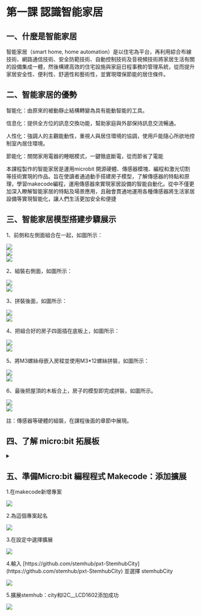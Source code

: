 # 第一課  認識智能家居 

## 一、什麼是智能家居 
<P>
智能家居（smart home, home automation）是以住宅為平台，再利用綜合布線技術、網路通信技術、安全防範技術、自動控制技術及音視頻技術將家居生活有關的設備集成一體，然後構建高效的住宅設施與家庭日程事務的管理系統，從而提升家居安全性、便利性、舒適性和藝術性，並實現環保節能的居住條件。 
<P>

## 二、智能家居的優勢 
<P>
智能化：由原來的被動靜止結構轉變為具有能動智能的工具。 
<P>
<P>
信息化：提供全方位的訊息交換功能，幫助家庭與外部保持訊息交流暢通。 
<P>
<P>
人性化：強調人的主觀能動性，重視人與居住環境的協調，使用戶能隨心所欲地控制室內居住環境。 
<P>
<P>
節能化：關閉家用電器的睡眠模式，一鍵徹底斷電，從而節省了電能
<P>
<P>
本課程製作的智能家居是運用microbit 開源硬體、傳感器模塊、編程和激光切割等技術實現的作品。旨在使讀者通過動手搭建房子模型，了解傳感器的特點和原理，學習makecode編程，運用傳感器來實現家居設備的智能自動化。從中不僅更加深入瞭解智能家居的特點及場景應用，且融會貫通地運用各種傳感器將生活家居設備等實現智能化，讓人們生活更加安全和便捷
<P>
  
## 三、智能家居模型搭建步驟展示
<P>
1、前側和左側面組合在一起，如圖所示：
<P>
<P>

![](pic/1/1_1(1).jpg)<BR>
![](pic/1/1_1(2).jpg)<BR>
![](pic/1/1_1(3).jpg)<BR>
<P>
<P>
2、組裝右側面，如圖所示：
<P>
  
![](pic/1/1_2(1).jpg)<BR>
![](pic/1/1_2(2).jpg)<BR>  
<P>
3、拼裝後面，如圖所示：
<P>
  
![](pic/1/1_3(1).jpg)<BR>
![](pic/1/1_3(2).jpg)<BR>
<P>
4、把組合好的房子四面插在底板上，如圖所示：
<P>
  
![](pic/1/1_4(1).jpg)<BR>
![](pic/1/1_4(2).jpg)<BR>
<P>
5、將M3螺絲母嵌入房樑並使用M3*12螺絲拼裝，如圖所示：
<P>
  
![](pic/1/1_5(1).jpg)<BR>
![](pic/1/1_5(2).jpg)<BR>
<P>
6、最後把屋頂的木板合上，房子的模型即完成拼裝，如圖所示。
<P>
  
![](pic/1/1_6(1).jpg)<BR>
![](pic/1/1_6(2).jpg)<BR>
<P>
註：傳感器等硬體的組裝，在課程後面的章節中展現。
<P>

## 四、了解 micro:bit 拓展板
<details><summary></summary>
  
![](pic/1/microbit.png)<BR><P></details>
  
## 五、準備Micro:bit 編程程式 Makecode：添加擴展
<P>
1.在makecode新增專案<BR>
<P>
<P>

![](pic/1/microbit_1.png)<BR>
<P>
<P>
2.為這個專案起名<BR>
<P>
<P>
  
![](pic/1/microbit_2.png)<BR>
<P>
<P>
3.在設定中選擇擴展<BR>
<P>
<P>
  
![](pic/1/microbit_3.png)<BR>
<P>
<P>
4.輸入 [https://github.com/stemhub/pxt-StemhubCity](https://github.com/stemhub/pxt-StemhubCity) 並選擇 stemhubCity<BR>
<P>
<P>
  
![](pic/1/microbit_4.png)<BR>
<P>
<P>
5.擴展stemhub：city和I2C__LCD1602添加成功<BR>
<P>
<P>
  
![](pic/1/microbit_5.png)<BR>
<P>
